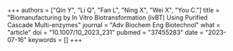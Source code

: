 +++
authors = ["Qin Y", "Li Q", "Fan L", "Ning X", "Wei X", "You C."]
title = "Biomanufacturing by In Vitro Biotransformation (ivBT) Using Purified Cascade Multi-enzymes"
journal = "Adv Biochem Eng Biotechnol"
what = "article"
doi = "10.1007/10_2023_231"
pubmed = "37455283"
date = "2023-07-16"
keywords = []
+++

